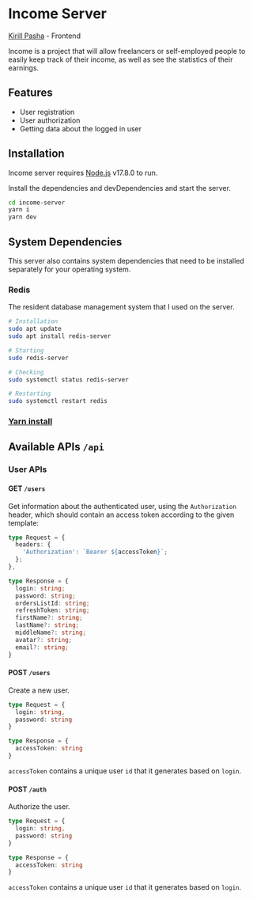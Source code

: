 # Income Server

[Kirill Pasha](https://github.com/Nikagen) - Frontend

Income is a project that will allow freelancers or self-employed people to easily keep track of their income, as well as see the statistics of their earnings.

## Features

- User registration
- User authorization
- Getting data about the logged in user

## Installation

Income server requires [Node.js](https://nodejs.org/) v17.8.0 to run.

Install the dependencies and devDependencies and start the server.

```sh
cd income-server
yarn i
yarn dev
```

## System Dependencies

This server also contains system dependencies that need to be installed separately for your operating system.

### Redis

The resident database management system that I used on the server.

```sh
# Installation
sudo apt update
sudo apt install redis-server

# Starting
sudo redis-server

# Checking
sudo systemctl status redis-server

# Restarting
sudo systemctl restart redis
```

### [Yarn install](https://yarnpkg.com/getting-started/install)

## Available APIs `/api`

### User APIs 

#### GET `/users`

Get information about the authenticated user, using the `Authorization` header, which should contain an access token according to the given template:

```typescript
type Request = {
  headers: {
    'Authorization': `Bearer ${accessToken}`;
  };
},

type Response = {
  login: string;
  password: string;
  ordersListId: string;
  refreshToken: string;
  firstName?: string;
  lastName?: string;
  middleName?: string;
  avatar?: string;
  email?: string;
}
```

#### POST `/users`

Create a new user.

```typescript
type Request = {
  login: string,
  password: string
}

type Response = {
  accessToken: string
}
```

`accessToken` contains a unique user `id` that it generates based on `login`.

#### POST `/auth`

Authorize the user.

```typescript
type Request = {
  login: string,
  password: string
}

type Response = {
  accessToken: string
}
```

`accessToken` contains a unique user `id` that it generates based on `login`.
